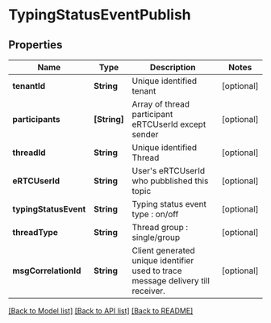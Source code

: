 # TypingStatusEventPublish

## Properties
Name | Type | Description | Notes
------------ | ------------- | ------------- | -------------
**tenantId** | **String** | Unique identified tenant | [optional] 
**participants** | **[String]** | Array of thread participant eRTCUserId except sender | [optional] 
**threadId** | **String** | Unique identified Thread | [optional] 
**eRTCUserId** | **String** | User&#39;s eRTCUserId who pubblished this topic | [optional] 
**typingStatusEvent** | **String** | Typing status event type : on/off | [optional] 
**threadType** | **String** | Thread group : single/group | [optional] 
**msgCorrelationId** | **String** | Client generated unique identifier used to trace message delivery till receiver. | [optional] 

[[Back to Model list]](../README.md#documentation-for-models) [[Back to API list]](../README.md#documentation-for-api-endpoints) [[Back to README]](../README.md)


